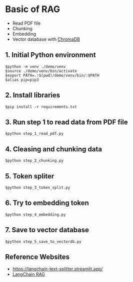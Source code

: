 # Basic of RAG
* Read PDF file
* Chunking
* Embedding
* Vector database with [ChromaDB](https://www.trychroma.com/)


## 1. Initial Python environment
```
$python -m venv ./demo/venv
$source ./demo/venv/bin/activate
$export PATH=.:$(pwd)/demo/venv/bin/:$PATH
$alias pip=pip3
```

## 2. Install libraries
```
$pip install -r requirements.txt
```

## 3. Run step 1 to read data from PDF file
```
$python step_1_read_pdf.py
```

## 4. Cleasing and chunking data
```
$python step_2_chunking.py
```

## 5. Token spliter
``` 
$python step_3_token_split.py
```

## 6. Try to embedding token
```
$python step_4_embedding.py
```

## 7. Save to vector database
```
$python step_5_save_to_vectordb.py
```



## Reference Websites
* https://langchain-text-splitter.streamlit.app/
* [LangChain RAG](https://python.langchain.com/docs/tutorials/rag/)